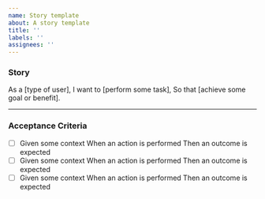 ```yaml
---
name: Story template
about: A story template
title: ''
labels: ''
assignees: ''
---
```


### Story

As a [type of user], I want to [perform some task], So that [achieve some goal
or benefit].

---

### Acceptance Criteria

- [ ] Given some context When an action is performed Then an outcome is expected
- [ ] Given some context When an action is performed Then an outcome is expected
- [ ] Given some context When an action is performed Then an outcome is expected
